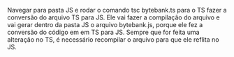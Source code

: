 Navegar para pasta JS e rodar o comando tsc bytebank.ts para o TS fazer a conversão do arquivo TS para JS.
Ele vai fazer a compilação do arquivo e vai gerar dentro da pasta JS o arquivo bytebank.js, porque ele fez a conversão do código em em TS para JS.
Sempre que for feita uma alteração no TS, é necessário recompilar o arquivo para que ele reflita no JS.
